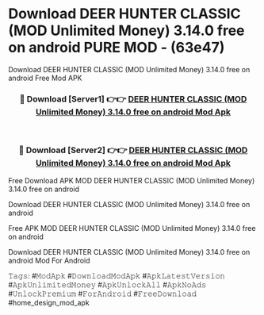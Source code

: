 # Download DEER HUNTER CLASSIC (MOD Unlimited Money) 3.14.0 free on android PURE MOD - (63e47)
Download DEER HUNTER CLASSIC (MOD Unlimited Money) 3.14.0 free on android Free Mod APK

<div align="center">
<h3>🔴 Download [Server1] 👉👉 <a href="https://apk-comot.site?title=DEER_HUNTER_CLASSIC_(MOD_Unlimited_Money)_3.14.0_free_on_android">DEER HUNTER CLASSIC (MOD Unlimited Money) 3.14.0 free on android Mod Apk</a></h3><br>

<h3>🔴 Download [Server2] 👉👉 <a href="https://apk-comot.site?title=DEER_HUNTER_CLASSIC_(MOD_Unlimited_Money)_3.14.0_free_on_android">DEER HUNTER CLASSIC (MOD Unlimited Money) 3.14.0 free on android Mod Apk</a></h3>
</div>


Free Download APK MOD DEER HUNTER CLASSIC (MOD Unlimited Money) 3.14.0 free on android

Download DEER HUNTER CLASSIC (MOD Unlimited Money) 3.14.0 free on android 

Free APK MOD DEER HUNTER CLASSIC (MOD Unlimited Money) 3.14.0 free on android 

Download DEER HUNTER CLASSIC (MOD Unlimited Money) 3.14.0 free on android Mod For Android

𝚃𝚊𝚐𝚜: #𝙼𝚘𝚍𝙰𝚙𝚔 #𝙳𝚘𝚠𝚗𝚕𝚘𝚊𝚍𝙼𝚘𝚍𝙰𝚙𝚔 #𝙰𝚙𝚔𝙻𝚊𝚝𝚎𝚜𝚝𝚅𝚎𝚛𝚜𝚒𝚘𝚗 #𝙰𝚙𝚔𝚄𝚗𝚕𝚒𝚖𝚒𝚝𝚎𝚍𝙼𝚘𝚗𝚎𝚢 #𝙰𝚙𝚔𝚄𝚗𝚕𝚘𝚌𝚔𝙰𝚕𝚕 #𝙰𝚙𝚔𝙽𝚘𝙰𝚍𝚜 #𝚄𝚗𝚕𝚘𝚌𝚔𝙿𝚛𝚎𝚖𝚒𝚞𝚖 #𝙵𝚘𝚛𝙰𝚗𝚍𝚛𝚘𝚒𝚍 #𝙵𝚛𝚎𝚎𝙳𝚘𝚠𝚗𝚕𝚘𝚊𝚍 #home_design_mod_apk